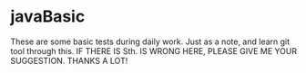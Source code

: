 javaBasic
=========
These are some basic tests during daily work.
Just as a note, and learn git tool through this.
IF THERE IS Sth. IS WRONG HERE, PLEASE GIVE ME YOUR SUGGESTION.
THANKS A LOT!
